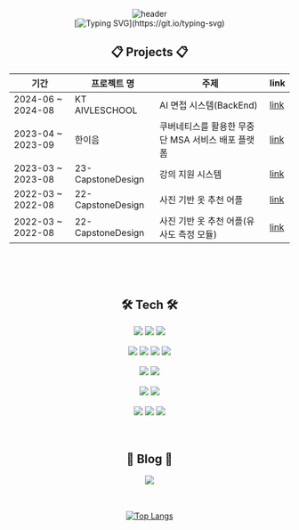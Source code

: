 <div align="center"> 

![header](https://capsule-render.vercel.app/api?type=Waving&height=200&color=8ecae6&fontColor=ffffff&text=HY%20Logs&desc=BackEnd,%20AI&descAlignY=70)   
[![Typing SVG](https://readme-typing-svg.demolab.com?font=Alkatra&weight=500&size=45&duration=3500&pause=3&color=6994CDEE&center=true&vCenter=false&multiline=true&repeat=true&width=1000&height=100&lines=Welcome+to+HY's+GitHub!)](https://git.io/typing-svg)


## :clipboard: Projects :clipboard:
|기간|프로젝트 명|주제|link|
|------|---|---|---|
|2024-06 ~ 2024-08|KT AIVLESCHOOL|AI 면접 시스템(BackEnd)|[link](https://github.com/AIVLE11-AIT/AIT-backend)|
|2023-04 ~ 2023-09|한이음|쿠버네티스를 활용한 무중단 MSA 서비스 배포 플랫폼|[link](https://github.com/HYLogs/HaniumProject_Zero-downtime-Deployment)|
|2023-03 ~ 2023-08|23-CapstoneDesign|강의 지원 시스템|[link](https://github.com/HYLogs/CapstoneDesign)|
|2022-03 ~ 2022-08|22-CapstoneDesign|사진 기반 옷 추천 어플|[link](https://github.com/HYLogs/cloth_finder_socketServer)|
|2022-03 ~ 2022-08|22-CapstoneDesign|사진 기반 옷 추천 어플(유사도 측정 모듈)|[link](https://github.com/HYLogs/CosinSimilarity_FinetuningModel)|

</br>
</br>
</br>

## :hammer_and_wrench: Tech :hammer_and_wrench:
<img src="https://img.shields.io/badge/JAVA-e18a01?style=for-the-badge"/>
<img src="https://img.shields.io/badge/Python-3776AB?style=for-the-badge&logo=Python&logoColor=white">
<img src="https://img.shields.io/badge/CSharp-642076?style=for-the-badge&logo=csharp&logoColor=white">

</br>
</br>

<img src="https://img.shields.io/badge/bootstrap-%23563D7C.svg?style=for-the-badge&logo=bootstrap&logoColor=white"/>
<img src="https://img.shields.io/badge/Spring Boot-6DB33F?style=for-the-badge&logo=springboot&logoColor=white"/>
<img src="https://img.shields.io/badge/Pytorch-EE4C2C?style=for-the-badge&logo=pytorch&logoColor=white"/>
<img src="https://img.shields.io/badge/.NET-7880E5?style=for-the-badge&logo=dotnet&logoColor=white"/>

</br>
</br>

<img src="https://img.shields.io/badge/MySQL-4479A1?style=for-the-badge&logo=MySQL&logoColor=white">
<img src="https://img.shields.io/badge/MongoDB-116149?style=for-the-badge&logo=MongoDB&logoColor=white">

</br>
</br>

<img src="https://img.shields.io/badge/git-%23F05033.svg?style=for-the-badge&logo=git&logoColor=white">
<img src="https://img.shields.io/badge/github-%23121011.svg?style=for-the-badge&logo=github&logoColor=white">

</br>
</br>

<img src="https://img.shields.io/badge/VSC-007ACC?style=for-the-badge&logo=VisualStudioCode&logoColor=white">
<img src="https://img.shields.io/badge/Eclipse-2C2255?style=for-the-badge&logo=Eclipse%20IDE&logoColor=white">
<img src="https://img.shields.io/badge/VisualStudio-A679DC?style=for-the-badge&logo=visualstudio&logoColor=white">

</br>
</br>
</br>


## :scroll: Blog :scroll:
<a href="https://HYLogs.github.io">
    <img 
        src="https://img.shields.io/badge/Blog-blueviolet?style=for-the-badge&logo=Bloglovin&logoColor=white&link=https://HYLogs.github.io"
        style="height : auto; margin-left : 10px; margin-right : 10px;"/>
</a>

</br>
</br>
</br>

[![Top Langs](https://github-readme-stats.vercel.app/api/top-langs/?username=HYLogs&layout=compact)](https://github.com/anuraghazra/github-readme-stats)
</div>
